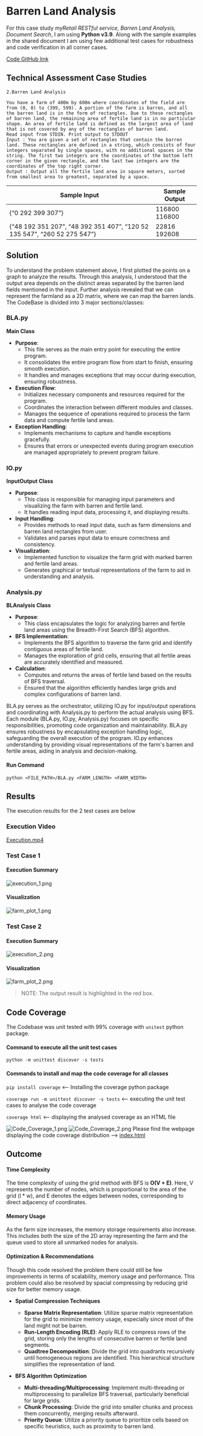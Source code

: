 # Barren Land Analysis

For this case study *myRetail RESTful service, Barren Land Analysis, Document Search*, I am using **Python v3.9**. Along with the sample examples in the shared document I am using few additional test cases for robustness and code verification in all corner cases.

[Code GitHub link](https://github.com/ManishaMatta/BarrenLandAnalysis/tree/main)

## Technical Assessment Case Studies
```
2.Barren Land Analysis

You have a farm of 400m by 600m where coordinates of the field are from (0, 0) to (399, 599). A portion of the farm is barren, and all the barren land is in the form of rectangles. Due to these rectangles of barren land, the remaining area of fertile land is in no particular shape. An area of fertile land is defined as the largest area of land that is not covered by any of the rectangles of barren land.
Read input from STDIN. Print output to STDOUT
Input : You are given a set of rectangles that contain the barren land. These rectangles are defined in a string, which consists of four integers separated by single spaces, with no additional spaces in the string. The first two integers are the coordinates of the bottom left corner in the given rectangle, and the last two integers are the coordinates of the top right corner.
Output : Output all the fertile land area in square meters, sorted from smallest area to greatest, separated by a space. 	
```
Sample Input | Sample Output 
--- | --- 
{“0 292 399 307”} | 116800  116800
{“48 192 351 207”, “48 392 351 407”, “120 52 135 547”, “260 52 275 547”} | 22816 192608 

## Solution
To understand the problem statement above, I first plotted the points on a graph to analyze the results. 
Through this analysis, I understood that the output area depends on the distinct areas separated by the barren land fields mentioned in the input. 
Further analysis revealed that we can represent the farmland as a 2D matrix, where we can map the barren lands.
The CodeBase is divided into 3 major sections/classes:

### BLA.py

**Main Class**
- **Purpose**:
  - This file serves as the main entry point for executing the entire program.
  - It consolidates the entire program flow from start to finish, ensuring smooth execution.
  - It handles and manages exceptions that may occur during execution, ensuring robustness.
- **Execution Flow**:
  - Initializes necessary components and resources required for the program.
  - Coordinates the interaction between different modules and classes.
  - Manages the sequence of operations required to process the farm data and compute fertile land areas.
- **Exception Handling**:
  - Implements mechanisms to capture and handle exceptions gracefully.
  - Ensures that errors or unexpected events during program execution are managed appropriately to prevent program failure.

### IO.py

**InputOutput Class**
- **Purpose**:
  - This class is responsible for managing input parameters and visualizing the farm with barren and fertile land.
  - It handles reading input data, processing it, and displaying results.
- **Input Handling**:
  - Provides methods to read input data, such as farm dimensions and barren land rectangles from user.
  - Validates and parses input data to ensure correctness and consistency.
- **Visualization**:
  - Implemented function to visualize the farm grid with marked barren and fertile land areas.
  - Generates graphical or textual representations of the farm to aid in understanding and analysis.

### Analysis.py

**BLAnalysis Class**
- **Purpose**:
  - This class encapsulates the logic for analyzing barren and fertile land areas using the Breadth-First Search (BFS) algorithm.
- **BFS Implementation**:
  - Implements the BFS algorithm to traverse the farm grid and identify contiguous areas of fertile land.
  - Manages the exploration of grid cells, ensuring that all fertile areas are accurately identified and measured.
- **Calculation**:
  - Computes and returns the areas of fertile land based on the results of BFS traversal.
  - Ensured that the algorithm efficiently handles large grids and complex configurations of barren land.

BLA.py serves as the orchestrator, utilizing IO.py for input/output operations and coordinating with Analysis.py to perform the actual analysis using BFS. Each module (BLA.py, IO.py, Analysis.py) focuses on specific responsibilities, promoting code organization and maintainability. BLA.py ensures robustness by encapsulating exception handling logic, safeguarding the overall execution of the program. IO.py enhances understanding by providing visual representations of the farm's barren and fertile areas, aiding in analysis and decision-making.

#### Run Command
`python <FILE_PATH>/BLA.py <FARM_LENGTH> <FARM_WIDTH>`

## Results
The execution results for the 2 test cases are below
### Execution Video
[Execution.mp4](resources%2FExecution.mp4 "") 
### Test Case 1
#### Execution Summary
![execution_1.png](resources%2Fexecution_1.png)
#### Visualization 
![farm_plot_1.png](resources%2Ffarm_plot_1.png)
### Test Case 2
#### Execution Summary
![execution_2.png](resources%2Fexecution_2.png)
#### Visualization
![farm_plot_2.png](resources%2Ffarm_plot_2.png)

> NOTE: The output result is highlighted in the red box.

## Code Coverage
The Codebase was unit tested with 99% coverage with `unitest` python package.
#### Command to execute all the unit test cases
`python -m unittest discover -s tests`
#### Commands to install and map the code coverage for all classes
`pip install coverage` <-- Installing the coverage python package

`coverage run -m unittest discover -s tests` <-- executing the unit test cases to analyse the code coverage

`coverage html` <-- displaying the analysed coverage as an HTML file 

![Code_Coverage_1.png](resources%2FCode_Coverage_1.png)
![Code_Coverage_2.png](resources%2FCode_Coverage_2.png)
Please find the webpage displaying the code coverage distribution --> [index.html](resources%2Findex.html)

## Outcome

#### Time Complexity
The time complexity of using the grid method with BFS is **O(V + E)**. Here, V represents the number of nodes, which is proportional to the area of the grid (l * w), and E denotes the edges between nodes, corresponding to direct adjacency of coordinates.
#### Memory Usage
As the farm size increases, the memory storage requirements also increase. This includes both the size of the 2D array representing the farm and the queue used to store all unmarked nodes for analysis.
#### Optimization & Recommendations
Though this code resolved the problem there could still be few improvements in terms of scalability, memory usage and performance.
This problem could also be resolved by spacial compressing by reducing grid size for better memory usage.

- **Spatial Compression Techniques**
  - **Sparse Matrix Representation**: Utilize sparse matrix representation for the grid to minimize memory usage, especially since most of the land might not be barren.
  - **Run-Length Encoding (RLE)**: Apply RLE to compress rows of the grid, storing only the lengths of consecutive barren or fertile land segments.
  - **Quadtree Decomposition**: Divide the grid into quadrants recursively until homogeneous regions are identified. This hierarchical structure simplifies the representation of land.

- **BFS Algorithm Optimization**
  - **Multi-threading/Multiprocessing**: Implement multi-threading or multiprocessing to parallelize BFS traversal, particularly beneficial for large grids.
  - **Chunk Processing**: Divide the grid into smaller chunks and process them concurrently, merging results afterward.
  - **Priority Queue**: Utilize a priority queue to prioritize cells based on specific heuristics, such as proximity to barren land.


